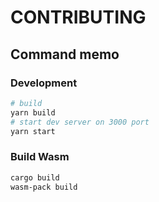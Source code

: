 # CONTRIBUTING

## Command memo

### Development

```sh
# build
yarn build
# start dev server on 3000 port
yarn start
```

### Build Wasm

```sh
cargo build
wasm-pack build
```
